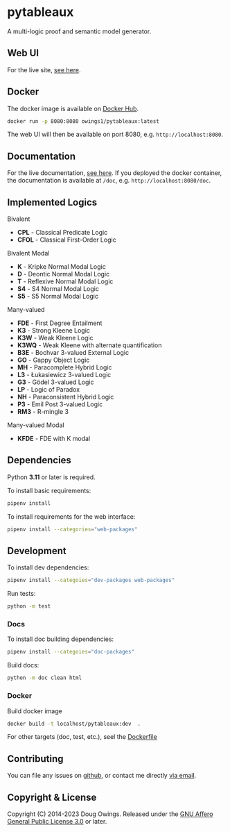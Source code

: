 # pytableaux

A multi-logic proof and semantic model generator.

## Web UI

For the live site, [see here][site].

## Docker

The docker image is available on [Docker Hub][dockerhub].

```bash
docker run -p 8080:8080 owings1/pytableaux:latest
```

The web UI will then be available on port 8080, e.g. `http://localhost:8080`.

## Documentation

For the live documentation, [see here][doc]. If you deployed the docker container,
the documentation is available at `/doc`, e.g. `http://localhost:8080/doc`.

## Implemented Logics

Bivalent

- **CPL** - Classical Predicate Logic
- **CFOL** - Classical First-Order Logic

Bivalent Modal

- **K** - Kripke Normal Modal Logic
- **D** - Deontic Normal Modal Logic
- **T** - Reflexive Normal Modal Logic
- **S4** - S4 Normal Modal Logic
- **S5** - S5 Normal Modal Logic

Many-valued

- **FDE** - First Degree Entailment
- **K3** - Strong Kleene Logic
- **K3W** - Weak Kleene Logic
- **K3WQ** - Weak Kleene with alternate quantification
- **B3E** - Bochvar 3-valued External Logic
- **GO** - Gappy Object Logic
- **MH** - Paracomplete Hybrid Logic
- **L3** - Łukasiewicz 3-valued Logic
- **G3** - Gödel 3-valued Logic
- **LP** - Logic of Paradox
- **NH** - Paraconsistent Hybrid Logic
- **P3** - Emil Post 3-valued Logic
- **RM3** - R-mingle 3

Many-valued Modal

- **KFDE** - FDE with K modal

## Dependencies

Python **3.11** or later is required.

To install basic requirements:

```bash
pipenv install
```

To install requirements for the web interface:

```bash
pipenv install --categories="web-packages"
```

## Development

To install dev dependencies:

```bash
pipenv install --categoies="dev-packages web-packages"
```

Run tests:

```bash
python -m test
```

<!-- optional: python-Levenshtein -->
### Docs

To install doc building dependencies:

```bash
pipenv install --categoies="doc-packages"
```

Build docs:

```bash
python -m doc clean html
```

### Docker

Build docker image

```bash
docker build -t localhost/pytableaux:dev  .
```

For other targets (doc, test, etc.), seel the [Dockerfile][dockerfile]
## Contributing

You can file any issues on [github][issues], or contact me directly [via email][mailto].

## Copyright & License

<!-- [copyright-begin] -->
Copyright (C) 2014-2023 Doug Owings. Released under the [GNU Affero General Public License 3.0][license] or later.
<!-- [copyright-end] -->

[site]: http://logic.dougowings.net
[doc]: http://logic.dougowings.net/doc/
[dockerhub]: https://hub.docker.com/r/owings1/pytableaux/
[dockerfile]: Dockerfile

<!-- [refs-begin] -->
[license]: https://www.gnu.org/licenses/agpl-3.0.en.html
[issues]: https://github.com/owings1/pytableaux/issues
[mailto]: mailto:doug@dougowings.net
<!-- [refs-end] -->

